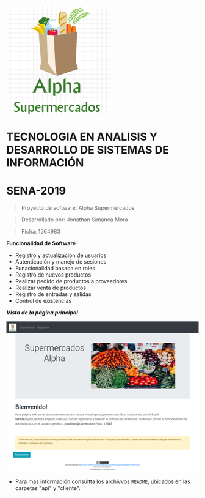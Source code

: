 <img src="https://raw.githubusercontent.com/Jonathinsm/e-commerce-SENA/master/client/src/assets/logo.png" title="Alpha Supermarket" alt="Alpha Supermarket">


# TECNOLOGIA EN ANALISIS Y DESARROLLO DE SISTEMAS DE INFORMACIÓN
#                          SENA-2019

> Proyecto de software: Alpha Supermercados

> Desarrollado por: Jonathan Simanca Mora

> Ficha: 1564983

**Funcionalidad de Software**

- Registro y actualización de usuarios
- Autenticación y manejo de sesiones
- Funacionalidad basada en roles
- Registro de nuevos productos
- Realizar pedido de productos a proveedores
- Realizar venta de productos
- Registro de entradas y salidas
- Control de existencias


***Vista de la página principal***

[![HOME PAGE](https://github.com/Jonathinsm/e-commerce-SENA/blob/master/client/src/assets/homepage.png)]()

- Para mas información consultta los archivvos `README`, ubicados en las carpetas "api" y "cliente".